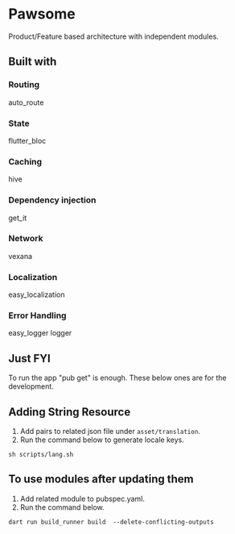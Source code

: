 # Pawsome
Product/Feature based architecture with independent modules.

## Built with
### Routing 
  auto_route
### State 
  flutter_bloc
### Caching
  hive
### Dependency injection
  get_it
### Network 
  vexana
### Localization
  easy_localization
### Error Handling
  easy_logger
  logger



## Just FYI
To run the app "pub get" is enough. These below ones are for the development.
## Adding String Resource

1. Add pairs to related json file under `asset/translation`.
2. Run the command below to generate locale keys.

```
sh scripts/lang.sh
```


## To use modules after updating them

1. Add related module to pubspec.yaml.
2. Run the command below.

```
dart run build_runner build  --delete-conflicting-outputs
```
